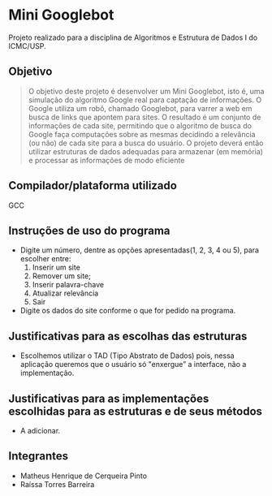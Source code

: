 # Mini Googlebot

Projeto realizado para a disciplina de Algoritmos e Estrutura de Dados I do ICMC/USP.

## Objetivo

> O objetivo deste projeto é desenvolver um Mini Googlebot, isto é, uma simulação do algoritmo Google real para captação de informações. O Google utiliza um robô, chamado Googlebot, para varrer a web em busca de links que apontem para sites. O resultado é um conjunto de informações de cada site, permitindo que o algoritmo de busca do Google faça computações sobre as mesmas decidindo a relevância (ou não) de cada site para a busca do usuário. O projeto deverá então utilizar estruturas de dados adequadas para armazenar (em memória) e processar as informações de modo eficiente

## Compilador/plataforma utilizado

GCC

## Instruções de uso do programa

- Digite um número, dentre as opções apresentadas(1, 2, 3, 4 ou 5), para escolher entre:
  1. Inserir um site
  2. Remover um site;
  3. Inserir palavra-chave
  4. Atualizar relevância
  5. Sair  
- Digite os dados do site conforme o que for pedido na programa.

## Justificativas para as escolhas das estruturas

- Escolhemos utilizar o TAD (Tipo Abstrato de Dados) pois, nessa aplicação queremos que o usuário só "enxergue” a interface, não a implementação.

## Justificativas para as implementações escolhidas para as estruturas e de seus métodos

- A adicionar.

## Integrantes

- Matheus Henrique de Cerqueira Pinto
- Raíssa Torres Barreira